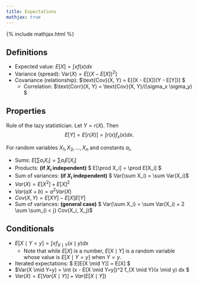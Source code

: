 ```yaml
---
title: Expectations
mathjax: true
---
```


{% include mathjax.html %}

## Definitions
- Expected value: $E[X] = \int x f(x) dx$
- Variance (spread): $\text{Var}(X) = E[(X-E[X])^2]$
- Covariance (relationship): $\text{Cov}(X, Y) = E[(X - E[X])(Y - E[Y])] $
  - Correlation: $\text{Corr}(X, Y) = \text{Cov}(X, Y)/(\sigma_x \sigma_y) $

## Properties
Rule of the lazy statistician. Let $Y=r(X)$. Then $$ E[Y] = E[r(X)] = \int r(x) f_{x}(x) dx. $$

For random variables $X_1, X_2, ..., X_n$ and constants $a_i$,
- Sums: $E[\sum a_i X_i] = \sum a_i E[X_i]$
- Products: **(if $X_i$ independent)** $ E[\prod X_i] = \prod E[X_i] $
- Sum of variances: **(if $X_i$ independent)** $ Var(\sum X_i) = \sum Var(X_i)$
- $Var(X) = E[X^2] + E[X]^2$
- $Var(aX+b) = a^2 Var(X)$
- $Cov(X,Y) = E[XY] - E[X]E[Y]$
- Sum of variances: **(general case)** $ Var(\sum X_i) = \sum Var(X_i) + 2 \sum \sum_{i < j} Cov(X_i, X_j)$

## Conditionals
- $E[X \mid Y=y] = \int x f_{X \mid Y}(x \mid y) dx$
  - Note that while $E[X]$ is a number, $E[X \mid Y]$ is a random variable whose value is $E[X \mid Y=y]$ when $Y=y$.
- Iterated expectations: $ E[E[X \mid Y]] = E[X] $
- $Var(X \mid Y=y) = \int (x - E[X \mid Y=y])^2 f_{X \mid Y}(x \mid y) dx $
- $Var(X) = E[Var(X \mid Y)] + Var(E[X \mid Y])$